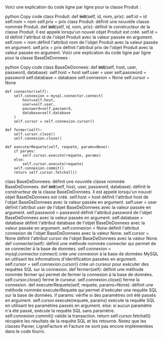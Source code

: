 Voici une explication du code ligne par ligne pour la classe Produit :

python
Copy code
class Produit:
    def __init__(self, id, nom, prix):
        self.id = id
        self.nom = nom
        self.prix = prix
class Produit: définit une nouvelle classe nommée Produit.
def __init__(self, id, nom, prix): définit le constructeur de la classe Produit. Il est appelé lorsqu'un nouvel objet Produit est créé.
self.id = id définit l'attribut id de l'objet Produit avec la valeur passée en argument.
self.nom = nom définit l'attribut nom de l'objet Produit avec la valeur passée en argument.
self.prix = prix définit l'attribut prix de l'objet Produit avec la valeur passée en argument.
Voici une explication du code ligne par ligne pour la classe BaseDeDonnees :

python
Copy code
class BaseDeDonnees:
    def __init__(self, host, user, password, database):
        self.host = host
        self.user = user
        self.password = password
        self.database = database
        self.connexion = None
        self.cursor = None

    def connecter(self):
        self.connexion = mysql.connector.connect(
            host=self.host,
            user=self.user,
            password=self.password,
            database=self.database
        )
        self.cursor = self.connexion.cursor()

    def fermer(self):
        self.cursor.close()
        self.connexion.close()

    def executerRequete(self, requete, params=None):
        if params:
            self.cursor.execute(requete, params)
        else:
            self.cursor.execute(requete)
        self.connexion.commit()
        return self.cursor.fetchall()
class BaseDeDonnees: définit une nouvelle classe nommée BaseDeDonnees.
def __init__(self, host, user, password, database): définit le constructeur de la classe BaseDeDonnees. Il est appelé lorsqu'un nouvel objet BaseDeDonnees est créé.
self.host = host définit l'attribut host de l'objet BaseDeDonnees avec la valeur passée en argument.
self.user = user définit l'attribut user de l'objet BaseDeDonnees avec la valeur passée en argument.
self.password = password définit l'attribut password de l'objet BaseDeDonnees avec la valeur passée en argument.
self.database = database définit l'attribut database de l'objet BaseDeDonnees avec la valeur passée en argument.
self.connexion = None définit l'attribut connexion de l'objet BaseDeDonnees avec la valeur None.
self.cursor = None définit l'attribut cursor de l'objet BaseDeDonnees avec la valeur None.
def connecter(self): définit une méthode nommée connecter qui permet de se connecter à la base de données.
self.connexion = mysql.connector.connect( crée une connexion à la base de données MySQL en utilisant les informations d'identification passées en argument.
self.cursor = self.connexion.cursor() crée un curseur pour exécuter des requêtes SQL sur la connexion.
def fermer(self): définit une méthode nommée fermer qui permet de fermer la connexion à la base de données.
self.cursor.close() ferme le curseur.
self.connexion.close() ferme la connexion.
def executerRequete(self, requete, params=None): définit une méthode nommée executerRequete qui permet d'exécuter une requête SQL sur la base de données.
if params: vérifie si des paramètres ont été passés en argument.
self.cursor.execute(requete, params) exécute la requête SQL en utilisant les paramètres passés en argument.
else: si aucun paramètre n'a été passé, exécute la requête SQL sans paramètre.
self.connexion.commit() valide la transaction.
return self.cursor.fetchall() récupère les résultats de la requête SQL et les retourne.
Notez que les classes Panier, LigneFacture et Facture ne sont pas encore implémentées dans le code fourni.